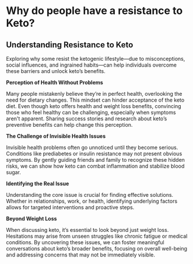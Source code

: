 # Why do people have a resistance to Keto?

## **Understanding Resistance to Keto**

Exploring why some resist the ketogenic lifestyle—due to misconceptions, social influences, and ingrained habits—can help individuals overcome these barriers and unlock keto’s benefits.

**Perception of Health Without Problems**

Many people mistakenly believe they’re in perfect health, overlooking the need for dietary changes. This mindset can hinder acceptance of the keto diet. Even though keto offers health and weight loss benefits, convincing those who feel healthy can be challenging, especially when symptoms aren't apparent. Sharing success stories and research about keto’s preventive benefits can help change this perception.

**The Challenge of Invisible Health Issues**

Invisible health problems often go unnoticed until they become serious. Conditions like prediabetes or insulin resistance may not present obvious symptoms. By gently guiding friends and family to recognize these hidden risks, we can show how keto can combat inflammation and stabilize blood sugar.

**Identifying the Real Issue**

Understanding the core issue is crucial for finding effective solutions. Whether in relationships, work, or health, identifying underlying factors allows for targeted interventions and proactive steps.

**Beyond Weight Loss**

When discussing keto, it’s essential to look beyond just weight loss. Hesitations may arise from unseen struggles like chronic fatigue or medical conditions. By uncovering these issues, we can foster meaningful conversations about keto’s broader benefits, focusing on overall well-being and addressing concerns that may not be immediately visible.